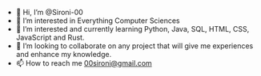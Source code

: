- 👋 Hi, I’m @Sironi-00
- 👀 I’m interested in Everything Computer Sciences
- 🌱 I’m interested and currently learning Python, Java, SQL, HTML, CSS, JavaScript and Rust. 
- 💞️ I’m looking to collaborate on any project that will give me experiences and enhance my knowledge.
- 📫 How to reach me 00sironi@gmail.com
